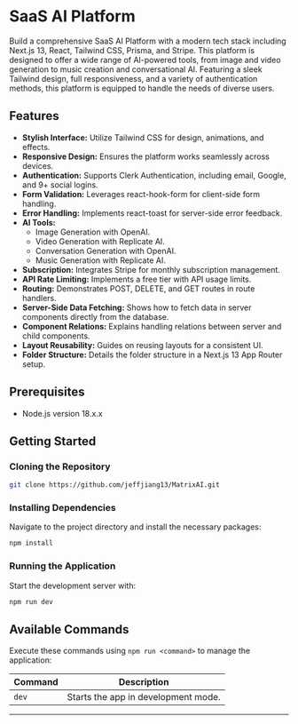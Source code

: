 

# SaaS AI Platform

Build a comprehensive SaaS AI Platform with a modern tech stack including Next.js 13, React, Tailwind CSS, Prisma, and Stripe. This platform is designed to offer a wide range of AI-powered tools, from image and video generation to music creation and conversational AI. Featuring a sleek Tailwind design, full responsiveness, and a variety of authentication methods, this platform is equipped to handle the needs of diverse users.

## Features

- **Stylish Interface:** Utilize Tailwind CSS for design, animations, and effects.
- **Responsive Design:** Ensures the platform works seamlessly across devices.
- **Authentication:** Supports Clerk Authentication, including email, Google, and 9+ social logins.
- **Form Validation:** Leverages react-hook-form for client-side form handling.
- **Error Handling:** Implements react-toast for server-side error feedback.
- **AI Tools:**
  - Image Generation with OpenAI.
  - Video Generation with Replicate AI.
  - Conversation Generation with OpenAI.
  - Music Generation with Replicate AI.
- **Subscription:** Integrates Stripe for monthly subscription management.
- **API Rate Limiting:** Implements a free tier with API usage limits.
- **Routing:** Demonstrates POST, DELETE, and GET routes in route handlers.
- **Server-Side Data Fetching:** Shows how to fetch data in server components directly from the database.
- **Component Relations:** Explains handling relations between server and child components.
- **Layout Reusability:** Guides on reusing layouts for a consistent UI.
- **Folder Structure:** Details the folder structure in a Next.js 13 App Router setup.

## Prerequisites

- Node.js version 18.x.x

## Getting Started

### Cloning the Repository

```bash
git clone https://github.com/jeffjiang13/MatrixAI.git
```

### Installing Dependencies

Navigate to the project directory and install the necessary packages:

```bash
npm install
```

### Running the Application

Start the development server with:

```bash
npm run dev
```

## Available Commands

Execute these commands using `npm run <command>` to manage the application:

| Command | Description                                |
|---------|--------------------------------------------|
| `dev`   | Starts the app in development mode.        |

---
